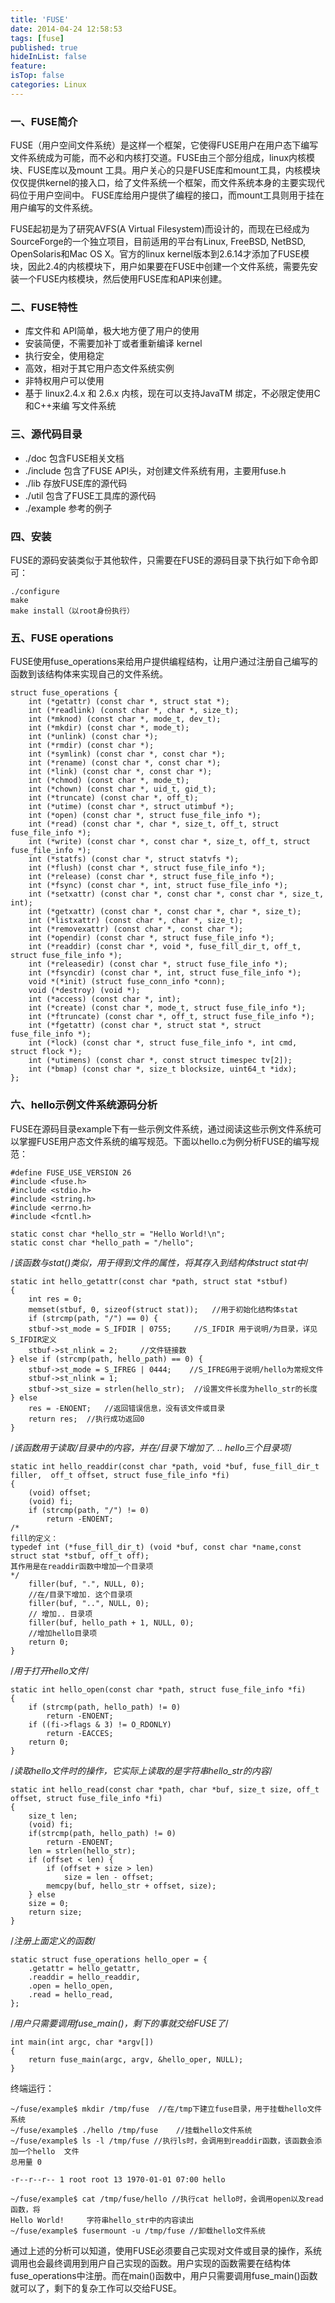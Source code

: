 ```yaml
---
title: 'FUSE'
date: 2014-04-24 12:58:53
tags: [fuse]
published: true
hideInList: false
feature: 
isTop: false
categories: Linux
---
```


### **一、FUSE简介**

FUSE（用户空间文件系统）是这样一个框架，它使得FUSE用户在用户态下编写文件系统成为可能，而不必和内核打交道。FUSE由三个部分组成，linux内核模块、FUSE库以及mount 工具。用户关心的只是FUSE库和mount工具，内核模块仅仅提供kernel的接入口，给了文件系统一个框架，而文件系统本身的主要实现代码位于用户空间中。 FUSE库给用户提供了编程的接口，而mount工具则用于挂在用户编写的文件系统。

FUSE起初是为了研究AVFS(A Virtual Filesystem)而设计的，而现在已经成为SourceForge的一个独立项目，目前适用的平台有Linux, FreeBSD, NetBSD, OpenSolaris和Mac OS X。官方的linux kernel版本到2.6.14才添加了FUSE模块，因此2.4的内核模块下，用户如果要在FUSE中创建一个文件系统，需要先安装一个FUSE内核模块，然后使用FUSE库和API来创建。

### **二、FUSE特性**

*   库文件和 API简单，极大地方便了用户的使用
*   安装简便，不需要加补丁或者重新编译 kernel
*   执行安全，使用稳定
*   高效，相对于其它用户态文件系统实例
*   非特权用户可以使用
*   基于 linux2.4.x 和 2.6.x 内核，现在可以支持JavaTM 绑定，不必限定使用C和C++来编 写文件系统

### **三、源代码目录**

*   ./doc 包含FUSE相关文档
*   ./include 包含了FUSE API头，对创建文件系统有用，主要用fuse.h
*   ./lib 存放FUSE库的源代码
*   ./util 包含了FUSE工具库的源代码
*   ./example 参考的例子

### **四、安装**

FUSE的源码安装类似于其他软件，只需要在FUSE的源码目录下执行如下命令即可：

    ./configure
    make
    make install（以root身份执行）
    

### **五、FUSE operations**

FUSE使用fuse_operations来给用户提供编程结构，让用户通过注册自己编写的函数到该结构体来实现自己的文件系统。

    struct fuse_operations {
        int (*getattr) (const char *, struct stat *);
        int (*readlink) (const char *, char *, size_t);
        int (*mknod) (const char *, mode_t, dev_t);
        int (*mkdir) (const char *, mode_t);
        int (*unlink) (const char *);
        int (*rmdir) (const char *);
        int (*symlink) (const char *, const char *);
        int (*rename) (const char *, const char *);
        int (*link) (const char *, const char *);
        int (*chmod) (const char *, mode_t);
        int (*chown) (const char *, uid_t, gid_t);
        int (*truncate) (const char *, off_t);
        int (*utime) (const char *, struct utimbuf *);
        int (*open) (const char *, struct fuse_file_info *);
        int (*read) (const char *, char *, size_t, off_t, struct fuse_file_info *);
        int (*write) (const char *, const char *, size_t, off_t, struct fuse_file_info *);
        int (*statfs) (const char *, struct statvfs *);
        int (*flush) (const char *, struct fuse_file_info *);
        int (*release) (const char *, struct fuse_file_info *);
        int (*fsync) (const char *, int, struct fuse_file_info *);
        int (*setxattr) (const char *, const char *, const char *, size_t, int);
        int (*getxattr) (const char *, const char *, char *, size_t);
        int (*listxattr) (const char *, char *, size_t);
        int (*removexattr) (const char *, const char *);
        int (*opendir) (const char *, struct fuse_file_info *);
        int (*readdir) (const char *, void *, fuse_fill_dir_t, off_t, struct fuse_file_info *);
        int (*releasedir) (const char *, struct fuse_file_info *);
        int (*fsyncdir) (const char *, int, struct fuse_file_info *);
        void *(*init) (struct fuse_conn_info *conn);
        void (*destroy) (void *);
        int (*access) (const char *, int);
        int (*create) (const char *, mode_t, struct fuse_file_info *);
        int (*ftruncate) (const char *, off_t, struct fuse_file_info *);
        int (*fgetattr) (const char *, struct stat *, struct fuse_file_info *);
        int (*lock) (const char *, struct fuse_file_info *, int cmd, struct flock *);
        int (*utimens) (const char *, const struct timespec tv[2]);
        int (*bmap) (const char *, size_t blocksize, uint64_t *idx);
    };
    

### **六、hello示例文件系统源码分析**

FUSE在源码目录example下有一些示例文件系统，通过阅读这些示例文件系统可以掌握FUSE用户态文件系统的编写规范。下面以hello.c为例分析FUSE的编写规范：

    #define FUSE_USE_VERSION 26
    #include <fuse.h>
    #include <stdio.h>
    #include <string.h>
    #include <errno.h>
    #include <fcntl.h>
    
    static const char *hello_str = "Hello World!\n";
    static const char *hello_path = "/hello";
    

/_该函数与stat()类似，用于得到文件的属性，将其存入到结构体struct stat中_/

    static int hello_getattr(const char *path, struct stat *stbuf)
    {
        int res = 0;
        memset(stbuf, 0, sizeof(struct stat));	 //用于初始化结构体stat
        if (strcmp(path, "/") == 0) {
        stbuf->st_mode = S_IFDIR | 0755;	 //S_IFDIR 用于说明/为目录，详见S_IFDIR定义
        stbuf->st_nlink = 2;	 //文件链接数
    } else if (strcmp(path, hello_path) == 0) {
        stbuf->st_mode = S_IFREG | 0444;	//S_IFREG用于说明/hello为常规文件
        stbuf->st_nlink = 1;
        stbuf->st_size = strlen(hello_str);	 //设置文件长度为hello_str的长度
    } else
        res = -ENOENT;	 //返回错误信息，没有该文件或目录
        return res;	 //执行成功返回0
    }
    

/_该函数用于读取/目录中的内容，并在/目录下增加了. .. hello三个目录项_/

    static int hello_readdir(const char *path, void *buf, fuse_fill_dir_t filler,  off_t offset, struct fuse_file_info *fi)    
    {    
        (void) offset;        
        (void) fi;        
        if (strcmp(path, "/") != 0)     
            return -ENOENT;
    /*
    fill的定义：
    typedef int (*fuse_fill_dir_t) (void *buf, const char *name,const struct stat *stbuf, off_t off);
    其作用是在readdir函数中增加一个目录项
    */
        filler(buf, ".", NULL, 0);
        //在/目录下增加. 这个目录项
        filler(buf, "..", NULL, 0);
        // 增加.. 目录项
        filler(buf, hello_path + 1, NULL, 0);
        //增加hello目录项
        return 0;
    }
    

/_用于打开hello文件_/

    static int hello_open(const char *path, struct fuse_file_info *fi)
    {
        if (strcmp(path, hello_path) != 0) 
            return -ENOENT;
        if ((fi->flags & 3) != O_RDONLY)
            return -EACCES;
        return 0;
    }
    

/_读取hello文件时的操作，它实际上读取的是字符串hello_str的内容_/

    static int hello_read(const char *path, char *buf, size_t size, off_t offset, struct fuse_file_info *fi)
    {
        size_t len;
        (void) fi;
        if(strcmp(path, hello_path) != 0)
            return -ENOENT;
        len = strlen(hello_str);
        if (offset < len) {
            if (offset + size > len)
                size = len - offset;
            memcpy(buf, hello_str + offset, size);
        } else
        size = 0;
        return size;
    }
    

/_注册上面定义的函数_/

    static struct fuse_operations hello_oper = {
        .getattr = hello_getattr,
        .readdir = hello_readdir,
        .open = hello_open,
        .read = hello_read,
    };
    

/_用户只需要调用fuse_main()，剩下的事就交给FUSE了_/

    int main(int argc, char *argv[])
    {
        return fuse_main(argc, argv, &hello_oper, NULL);
    }
    

终端运行：

    ~/fuse/example$ mkdir /tmp/fuse	 //在/tmp下建立fuse目录，用于挂载hello文件系统
    ~/fuse/example$ ./hello /tmp/fuse	 //挂载hello文件系统
    ~/fuse/example$ ls -l /tmp/fuse	//执行ls时，会调用到readdir函数，该函数会添加一个hello	 文件
    总用量 0
    
    -r--r--r-- 1 root root 13 1970-01-01 07:00 hello
    
    ~/fuse/example$ cat /tmp/fuse/hello	//执行cat hello时，会调用open以及read函数，将
    Hello World!	 字符串hello_str中的内容读出
    ~/fuse/example$ fusermount -u /tmp/fuse //卸载hello文件系统
    

通过上述的分析可以知道，使用FUSE必须要自己实现对文件或目录的操作，系统调用也会最终调用到用户自己实现的函数。用户实现的函数需要在结构体fuse\_operations中注册。而在main()函数中，用户只需要调用fuse\_main()函数就可以了，剩下的复杂工作可以交给FUSE。